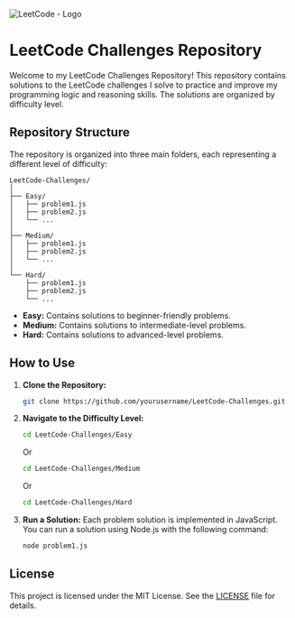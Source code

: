 ![LeetCode - Logo](https://github.com/IvoL1/LeetCode/assets/173399839/384b1b1f-2639-406a-9de0-54aba19ab02d)
# LeetCode Challenges Repository

Welcome to my LeetCode Challenges Repository! This repository contains solutions to the LeetCode challenges I solve to practice and improve my programming logic and reasoning skills. The solutions are organized by difficulty level.

## Repository Structure

The repository is organized into three main folders, each representing a different level of difficulty:

```
LeetCode-Challenges/
│
├── Easy/
│   ├── problem1.js
│   ├── problem2.js
│   └── ...
│
├── Medium/
│   ├── problem1.js
│   ├── problem2.js
│   └── ...
│
└── Hard/
    ├── problem1.js
    ├── problem2.js
    └── ...
```

- **Easy:** Contains solutions to beginner-friendly problems.
- **Medium:** Contains solutions to intermediate-level problems.
- **Hard:** Contains solutions to advanced-level problems.

## How to Use

1. **Clone the Repository:**
    ```bash
    git clone https://github.com/yourusername/LeetCode-Challenges.git
    ```

2. **Navigate to the Difficulty Level:**
    ```bash
    cd LeetCode-Challenges/Easy
    ```
    Or
    ```bash
    cd LeetCode-Challenges/Medium
    ```
    Or
    ```bash
    cd LeetCode-Challenges/Hard
    ```

3. **Run a Solution:**
    Each problem solution is implemented in JavaScript. You can run a solution using Node.js with the following command:
    ```bash
    node problem1.js
    ```

## License

This project is licensed under the MIT License. See the [LICENSE](LICENSE) file for details.
